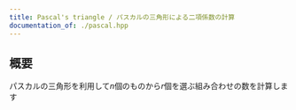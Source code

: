 ```yaml
---
title: Pascal's triangle / パスカルの三角形による二項係数の計算
documentation_of: ./pascal.hpp
---
```


## 概要
パスカルの三角形を利用して$n$個のものから$r$個を選ぶ組み合わせの数を計算します
